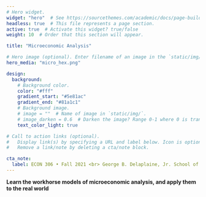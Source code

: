 ```yaml
---
# Hero widget.
widget: "hero"  # See https://sourcethemes.com/academic/docs/page-builder/
headless: true  # This file represents a page section.
active: true  # Activate this widget? true/false
weight: 10  # Order that this section will appear.

title: "Microeconomic Analysis"

# Hero image (optional). Enter filename of an image in the `static/img/` folder.
hero_media: "micro_hex.png"

design:
  background:
    # Background color.
    color: "#fff"
    gradient_start: "#5e81ac"
    gradient_end: "#81a1c1"
    # Background image.
    # image = ""  # Name of image in `static/img/`.
    # image_darken = 0.6  # Darken the image? Range 0-1 where 0 is transparent and 1 is opaque.
    text_color_light: true

# Call to action links (optional).
#   Display link(s) by specifying a URL and label below. Icon is optional for `[cta]`.
#   Remove a link/note by deleting a cta/note block.

cta_note:
  label: ECON 306 • Fall 2021 <br> George B. Delaplaine, Jr. School of Business <br> Hood College
---
```


**Learn the workhorse models of microeconomic analysis, and apply them to the real world**
